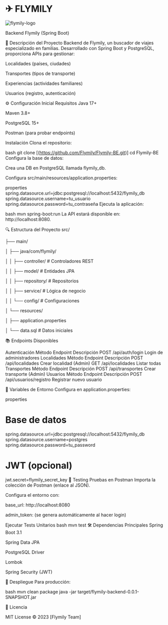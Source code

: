 # ✈ FLYMILY

![flymily-logo](https://github.com/user-attachments/assets/a784088f-bcfd-4f17-bc2d-f5624abaf697)


Backend Flymily (Spring Boot)

📌 Descripción del Proyecto
Backend de Flymily, un buscador de viajes especializado en familias. Desarrollado con Spring Boot y PostgreSQL, proporciona APIs para gestionar:

Localidades (países, ciudades)

Transportes (tipos de transporte)

Experiencias (actividades familiares)

Usuarios (registro, autenticación)

⚙️ Configuración Inicial
Requisitos
Java 17+

Maven 3.8+

PostgreSQL 15+

Postman (para probar endpoints)

Instalación
Clona el repositorio:

bash
git clone [(https://github.com/Flymily/Flymily-BE.git)]
cd Flymily-BE
Configura la base de datos:

Crea una DB en PostgreSQL llamada flymily_db.

Configura src/main/resources/application.properties:

properties
spring.datasource.url=jdbc:postgresql://localhost:5432/flymily_db
spring.datasource.username=tu_usuario
spring.datasource.password=tu_contraseña
Ejecuta la aplicación:

bash
mvn spring-boot:run
La API estará disponible en: http://localhost:8080.

🔍 Estructura del Proyecto
src/

├── main/

│   ├── java/com/flymily/

│   │   ├── controller/      # Controladores REST

│   │   ├── model/           # Entidades JPA

│   │   ├── repository/      # Repositorios

│   │   ├── service/         # Lógica de negocio

│   │   └── config/          # Configuraciones

│   └── resources/

│       ├── application.properties

│       └── data.sql         # Datos iniciales

📚 Endpoints Disponibles

Autenticación
Método	Endpoint	Descripción
POST	/api/auth/login	Login de administradores
Localidades
Método	Endpoint	Descripción
POST	/api/localidades	Crear localidad (Admin)
GET	/api/localidades	Listar todas
Transportes
Método	Endpoint	Descripción
POST	/api/transportes	Crear transporte (Admin)
Usuarios
Método	Endpoint	Descripción
POST	/api/usuarios/registro	Registrar nuevo usuario

🔧 Variables de Entorno
Configura en application.properties:

properties
# Base de datos
spring.datasource.url=jdbc:postgresql://localhost:5432/flymily_db
spring.datasource.username=postgres
spring.datasource.password=tu_password

# JWT (opcional)
jwt.secret=flymily_secret_key
🧪 Testing
Pruebas en Postman
Importa la colección de Postman (enlace al JSON).

Configura el entorno con:

base_url: http://localhost:8080

admin_token: (se genera automáticamente al hacer login)

Ejecutar Tests Unitarios
bash
mvn test
🛠️ Dependencias Principales
Spring Boot 3.1

Spring Data JPA

PostgreSQL Driver

Lombok

Spring Security (JWT)

🚀 Despliegue
Para producción:

bash
mvn clean package
java -jar target/flymily-backend-0.0.1-SNAPSHOT.jar

📄 Licencia

MIT License © 2023 [Flymily Team]


